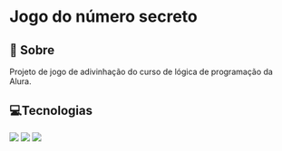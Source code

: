 <h1>Jogo do número secreto</h1>

<h2> 📖 Sobre</h2>
<p>Projeto de jogo de adivinhação do curso de lógica de programação da Alura.</p>

## 💻Tecnologias
<div>
  <img src="https://img.shields.io/badge/HTML-239120?style=for-the-badge&logo=html5&logoColor=white">
  <img src="https://img.shields.io/badge/CSS-239120?&style=for-the-badge&logo=css3&logoColor=white">
  <img src="https://img.shields.io/badge/JavaScript-F7DF1E?style=for-the-badge&logo=javascript&logoColor=black">
</div>


